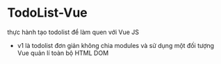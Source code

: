 # TodoList-Vue
thực hành tạo todolist để làm quen với Vue JS 
* v1 là todolist đơn giản không chia modules và sử dụng một đối tượng Vue quản lí toàn bộ HTML DOM
